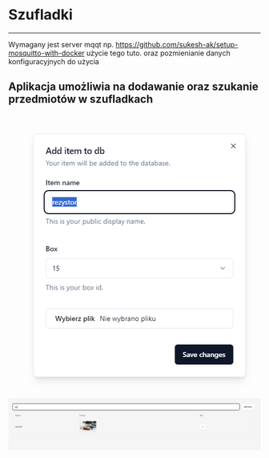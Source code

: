 # Szufladki

---

Wymagany jest server mqqt np. https://github.com/sukesh-ak/setup-mosquitto-with-docker użycie tego tuto.
oraz pozmienianie danych konfiguracyjnych do użycia

## Aplikacja umożliwia na dodawanie oraz szukanie przedmiotów w szufladkach

![Zrzut ekranu 2023-11-07 203452.png](Zrzut%20ekranu%202023-11-07%20203452.png)
![Zrzut ekranu 2023-11-07 203448.png](Zrzut%20ekranu%202023-11-07%20203448.png)